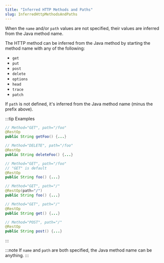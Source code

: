 ```yaml
---
title: "Inferred HTTP Methods and Paths"
slug: InferredHttpMethodsAndPaths
---
```


When the `name` and/or `path` values are not specified, their values are inferred from the Java method name.

The HTTP method can be inferred from the Java method by starting the method name with any of the following:

- `get`
- `put`
- `post`
- `delete`
- `options`
- `head`
- `trace`
- `patch`

If `path` is not defined, it's inferred from the Java method name (minus the prefix above).

:::tip Examples
```java
// Method="GET", path="/foo"
@RestOp
public String getFoo() {...}
```

```java
// Method="DELETE", path="/foo"
@RestOp
public String deleteFoo() {...}
```

```java
// Method="GET", path="/foo"
// "GET" is default
@RestOp
public String foo() {...}
```

```java
// Method="GET", path="/"
@RestOp(path="/")
public String foo() {...}
```

```java
// Method="GET", path="/"
@RestOp
public String get() {...}
```

```java
// Method="POST", path="/"
@RestOp
public String post() {...}
```
:::

:::note
If `name` and `path` are both specified, the Java method name can be anything.
:::